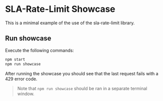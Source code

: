 # SLA-Rate-Limit Showcase

This is a minimal example of the use of the sla-rate-limit library.

## Run showcase
Execute the following commands:
```sh
npm start
npm run showcase
```

After running the showcase you should see that the last request fails with a 429 error code.

> Note that `npm run showcase` should be ran in a separate terminal window.
